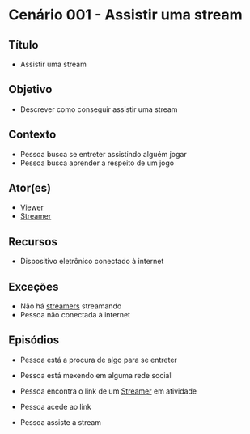 # Cenário 001 - Assistir uma stream

## Título 
* Assistir uma stream

## Objetivo
* Descrever como conseguir assistir uma stream

## Contexto
* Pessoa busca se entreter assistindo alguém jogar
* Pessoa busca aprender a respeito de um jogo

## Ator(es)
* [Viewer](https://github.com/gabrielziegler3/Requisitos-2018-1/wiki/Viewer)
* [Streamer](https://github.com/gabrielziegler3/Requisitos-2018-1/wiki/Cenário-001)

## Recursos
* Dispositivo eletrônico conectado à internet

## Exceções
* Não há [streamers](https://github.com/gabrielziegler3/Requisitos-2018-1/wiki/Cenário-001) streamando
* Pessoa não conectada à internet

## Episódios
* Pessoa está a procura de algo para se entreter

* Pessoa está mexendo em alguma rede social

* Pessoa encontra o link de um [Streamer](https://github.com/gabrielziegler3/Requisitos-2018-1/wiki/Cenário-001) em atividade

* Pessoa acede ao link

* Pessoa assiste a stream



